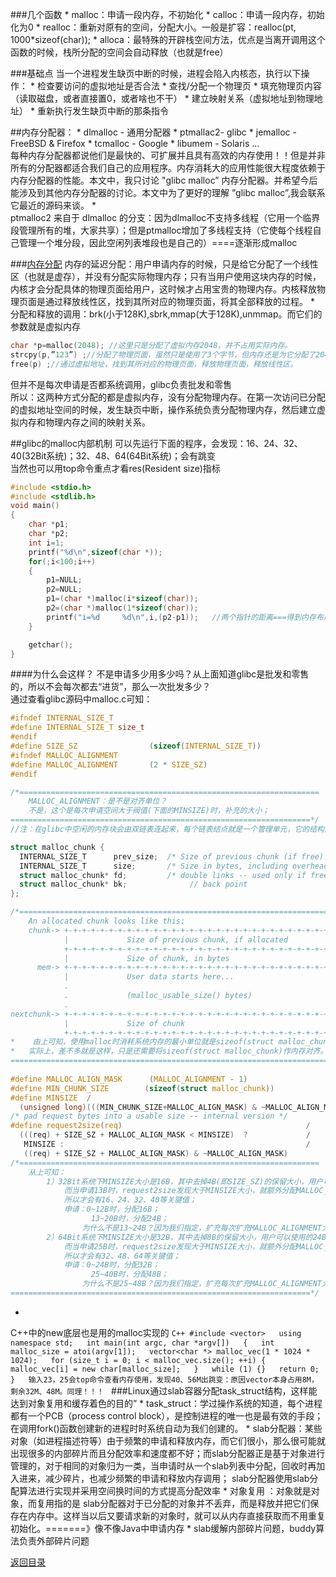 ###几个函数
* 
malloc：申请一段内存，不初始化
* 
calloc：申请一段内存，初始化为0
* 
realloc：重新对原有的空间，分配大小。一般是扩容：realloc(pt, 1000*sizeof(char));
* 
alloca：最特殊的开辟栈空间方法，优点是当离开调用这个函数的时候，栈所分配的空间会自动释放（也就是free）

###基础点
当一个进程发生缺页中断的时候，进程会陷入内核态，执行以下操作： 
* 
检查要访问的虚拟地址是否合法 
* 
查找/分配一个物理页 
* 
填充物理页内容（读取磁盘，或者直接置0，或者啥也不干） 
* 
建立映射关系（虚拟地址到物理地址） 
* 
重新执行发生缺页中断的那条指令 

##内存分配器：
* 
dlmalloc - 通用分配器
* 
ptmallac2- glibc
* 
jemalloc - FreeBSD & Firefox
* 
tcmalloc - Google
* 
libumem - Solaris ...<br>
每种内存分配器都说他们是最快的、可扩展并且具有高效的内存使用！！但是并非所有的分配器都适合我们自己的应用程序。内存消耗大的应用性能很大程度依赖于内存分配器的性能。本文中，我只讨论 "glibc malloc” 内存分配器。并希望今后能涉及到其他内存分配器的讨论。本文中为了更好的理解 ”glibc malloc”,我会联系它最近的源码来谈。
*  
ptmalloc2 来自于 dlmalloc 的分支：因为dlmalloc不支持多线程（它用一个临界段管理所有的堆，大家共享）；但是ptmalloc增加了多线程支持（它使每个线程自己管理一个堆分段，因此空闲列表堆段也是自己的）====逐渐形成malloc


###[内存分配](http://blog.csdn.net/littlehedgehog/article/details/2856933)
内存的延迟分配：用户申请内存的时候，只是给它分配了一个线性区（也就是虚存），并没有分配实际物理内存；只有当用户使用这块内存的时候，内核才会分配具体的物理页面给用户，这时候才占用宝贵的物理内存。内核释放物理页面是通过释放线性区，找到其所对应的物理页面，将其全部释放的过程。
* 
分配和释放的调用：brk(小于128K),sbrk,mmap(大于128K),unmmap。而它们的参数就是虚拟内存
```C
char *p=malloc(2048); //这里只是分配了虚拟内存2048，并不占用实际内存。 
strcpy(p,”123”) ;//分配了物理页面，虽然只是使用了3个字节，但内存还是为它分配了2048字节的物理内存。 
free(p) ;//通过虚拟地址，找到其所对应的物理页面，释放物理页面，释放线性区。  
```
但并不是每次申请是否都系统调用，glibc负责批发和零售<br>
所以：这两种方式分配的都是虚拟内存，没有分配物理内存。在第一次访问已分配的虚拟地址空间的时候，发生缺页中断，操作系统负责分配物理内存，然后建立虚拟内存和物理内存之间的映射关系。

##glibc的malloc内部机制
可以先运行下面的程序，会发现：16、24、32、40(32Bit系统)；32、48、64(64Bit系统)；会有跳变<br>当然也可以用top命令重点才看res(Resident size)指标

```C
#include <stdio.h>
#include <stdlib.h>
void main()
{
    char *p1;
    char *p2;
    int i=1;
    printf("%d\n",sizeof(char *));
    for(;i<100;i++)
    {
        p1=NULL;
        p2=NULL;
        p1=(char *)malloc(i*sizeof(char));
        p2=(char *)malloc(1*sizeof(char));
        printf("i=%d     %d\n",i,(p2-p1));   //两个指针的距离===得到内存布局
    }

    getchar();
}
```
####为什么会这样？
不是申请多少用多少吗？从上面知道glibc是批发和零售的，所以不会每次都去“进货”，那么一次批发多少？
<br>通过查看glibc源码中malloc.c可知：
```C
#ifndef INTERNAL_SIZE_T  
#define INTERNAL_SIZE_T size_t  
#endif  
#define SIZE_SZ                (sizeof(INTERNAL_SIZE_T))  
#ifndef MALLOC_ALIGNMENT  
#define MALLOC_ALIGNMENT       (2 * SIZE_SZ)  
#endif  

/*===================================================================
    MALLOC_ALIGNMENT：是不是对齐单位？
    不是，这个是每次申请空间大于阀值(下面的MINSIZE)时，补充的大小；
===================================================================*/
//注：在glibc中空闲的内存块会由双链表连起来，每个链表结点就是一个管理单元，它的结构定义如下：

struct malloc_chunk {  
  INTERNAL_SIZE_T      prev_size;  /* Size of previous chunk (if free).  */  
  INTERNAL_SIZE_T      size;       /* Size in bytes, including overhead. */  
  struct malloc_chunk* fd;         /* double links -- used only if free. */  forward point
  struct malloc_chunk* bk;              // back point
};  

/*=================================================================================
    An allocated chunk looks like this:  
    chunk-> +-+-+-+-+-+-+-+-+-+-+-+-+-+-+-+-+-+-+-+-+-+-+-+-+-+-+-+-+-+-+-+-+  
            |             Size of previous chunk, if allocated            | |  
            +-+-+-+-+-+-+-+-+-+-+-+-+-+-+-+-+-+-+-+-+-+-+-+-+-+-+-+-+-+-+-+-+  
            |             Size of chunk, in bytes                       |M|P|  
      mem-> +-+-+-+-+-+-+-+-+-+-+-+-+-+-+-+-+-+-+-+-+-+-+-+-+-+-+-+-+-+-+-+-+  
            |             User data starts here...                          .  
            .                                                               .  
            .             (malloc_usable_size() bytes)                      .  
            .                                                               |  
nextchunk-> +-+-+-+-+-+-+-+-+-+-+-+-+-+-+-+-+-+-+-+-+-+-+-+-+-+-+-+-+-+-+-+-+  
            |             Size of chunk                                     |  
            +-+-+-+-+-+-+-+-+-+-+-+-+-+-+-+-+-+-+-+-+-+-+-+-+-+-+-+-+-+-+-+-+  
*    由上可知，使用malloc时消耗系统内存的最小单位就是sizeof(struct malloc_chunk)。
*   实际上，差不多就是这样，只是还需要将sizeof(struct malloc_chunk)作内存对齐。
===============================================================================================*/           
            
#define MALLOC_ALIGN_MASK      (MALLOC_ALIGNMENT - 1)  
#define MIN_CHUNK_SIZE        (sizeof(struct malloc_chunk))  
#define MINSIZE  /  
  (unsigned long)(((MIN_CHUNK_SIZE+MALLOC_ALIGN_MASK) & ~MALLOC_ALIGN_MASK))  
/* pad request bytes into a usable size -- internal version */  
#define request2size(req)                                         /  
  (((req) + SIZE_SZ + MALLOC_ALIGN_MASK < MINSIZE)  ?             /  
   MINSIZE :                                                      /  
   ((req) + SIZE_SZ + MALLOC_ALIGN_MASK) & ~MALLOC_ALIGN_MASK)
/*===================================================================
    从上可知：
        1）32Bit系统下MINSIZE大小是16B，其中去掉4B(即SIZE_SZ)的保留大小，用户可以使用的12B；
            而当申请13B时，request2size发现大于MINSIZE大小，就额外分配MALLOC_ALIGNMENT(8B)大小；
            所以才会有16、24、32、40等关键值；
            申请：0~12B时，分配16B；
                  13~20B时，分配24B；
                为什么不是13~24B？因为我们指定，扩充每次扩充MALLOC_ALIGNMENT大小，所以只额外多了8B；
        2）64Bit系统下MINSIZE大小是32B，其中去掉8B的保留大小，用户可以使用的24B；
            而当申请25B时，request2size发现大于MINSIZE大小，就额外分配MALLOC_ALIGNMENT(16B)大小；
            所以才会有32、48、64等关键值；
            申请：0~24B时，分配32B；
                  25~40B时，分配48B；
                为什么不是25~48B？因为我们指定，扩充每次扩充MALLOC_ALIGNMENT大小，所以只额外多了16B；
===================================================================*/
```
* 
C++中的new底层也是用的malloc实现的
    ```C++
    #include <vector>  
    using namespace std;  
    int main(int argc, char *argv[])  
    {  
        int malloc_size = atoi(argv[1]);  
        vector<char *> malloc_vec(1 * 1024 * 1024);  
        for (size_t i = 0; i < malloc_vec.size(); ++i) {  
            malloc_vec[i] = new char[malloc_size];  
        }  
        while (1) {}  
        return 0;  
    }  
    输入23，25会top命令查看内存使用，发现40、56M出跳变：原因vector本身占用8M，剩余32M、48M。同理！！！
    ```
###Linux通过slab容器分配task_struct结构，这样能达到对象复用和缓存着色的目的”
* 
task_struct：学过操作系统的知道，每个进程都有一个PCB（process control block），是控制进程的唯一也是最有效的手段；在调用fork()函数创建新的进程时时系统自动为我们创建的。
* 
slab分配器：某些对象（如进程描述符等）由于频繁的申请和释放内存，而它们很小，那么很可能就出现很多的内部碎片而且分配效率和速度都不好；而slab分配器正是基于对象进行管理的，对于相同的对象归为一类，当申请时从一个slab列表中分配，回收时再加入进来，减少碎片，也减少频繁的申请和释放内存调用；
 slab分配器使用slab分配算法进行实现并采用空间换时间的方式提高分配效率
* 
对象复用 ：对象就是对象，而复用指的是
slab分配器对于已分配的对象并不丢弃，而是释放并把它们保存在内存中。这样当以后又要请求新的对象时，就可以从内存直接获取而不用重复初始化。=======》像不像Java中申请内存
* 
slab缓解内部碎片问题，buddy算法负责外部碎片问题


[返回目录](README.md)